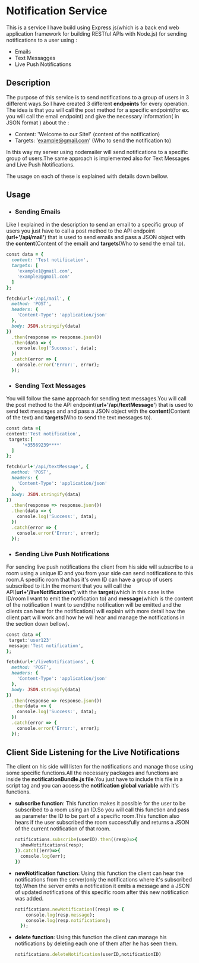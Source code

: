 # Notification Service
This is a service I have build using Express.js(which is a back end web application framework for building RESTful APIs with Node.js) for sending notifications to a user
using :

* Emails
* Text Messagges
* Live Push Notifications

## Description
The purpose of this service is to send notifications to a group of users in 3 different ways.So I have created 3 different **endpoints** for every operation.
The idea is that you will call the post method for a specific endpoint(for ex. you will call the email endpoint) and give the necessary information( in JSON format ) 
about the :

* Content: 'Welcome to our Site!' (content of the notification)
* Targets: 'example@gmail.com' (Who to send the notification to)

In this way my server using nodemailer will send notifications to a specific group of users.The same approach is implemented also for Text Messages 
and Live Push Notifications.

The usage on each of these is explained with details down bellow.

## Usage

* ### Sending Emails

Like I explained in the description to send an email to a specific group of users you just have to call a post method to the API endpoint (**url+'/api/mail'**) that is used to send emails and pass a JSON object with the **content**(Content of the email) and **targets**(Who to send the email to).

```ruby 
const data = {
  content: 'Test notification',
  targets: [
    'example1@gmail.com',
    'example2@gmail.com'
  ]
};

fetch(url+'/api/mail', {
  method: 'POST',
  headers: {
    'Content-Type': 'application/json'
  },
  body: JSON.stringify(data)
})
  .then(response => response.json())
  .then(data => {
    console.log('Success:', data);
  })
  .catch(error => {
    console.error('Error:', error);
  });
  ```


* ### Sending Text Messages
You will follow the same approach for sending text messages.You will call the post method to the API endpoint(**url+'/api/textMessage'**) 
that is used to send text messages and and pass a JSON object with the **content**(Content of the text) and **targets**(Who to send the text messages to).

```ruby 
const data ={
content:'Test notification',
 targets:[
      '+35569239****'
  ]
};

fetch(url+'/api/textMessage', {
  method: 'POST',
  headers: {
    'Content-Type': 'application/json'
  },
  body: JSON.stringify(data)
})
  .then(response => response.json())
  .then(data => {
    console.log('Success:', data);
  })
  .catch(error => {
    console.error('Error:', error);
  });
  ```

* ### Sending Live Push Notifications

For sending live push notifications the client from his side will subscribe to a room using a unique ID and you from your side can send notifications to this room.A specific room that has it's own ID can have a group of users subscribed to it.In the moment that you will call the API(**url+'/liveNotifications'**) with the **target**(which in this case is the ID/room I want to emit the notification to) and **message**(which is the content of the notification I want to send)the notification will be emitted and the clients can hear for the notification(I will explain with more detail how the client part will work and how he will hear and manage the notifications in the section down bellow).

```ruby 
const data ={
 target:'user123'
 message:'Test notification',
};

fetch(url+'/liveNotifications', {
  method: 'POST',
  headers: {
    'Content-Type': 'application/json'
  },
  body: JSON.stringify(data)
})
  .then(response => response.json())
  .then(data => {
    console.log('Success:', data);
  })
  .catch(error => {
    console.error('Error:', error);
  });
  ```

## Client Side Listening for the Live Notifications

The client on his side will listen for the notifications and manage those using some specific functions.All the necessary packages and functions are inside the **notificationBundle.js file**.You just have to include this file in a script tag and you can access the **notification global variable** with it's functions.

* **subscribe function**:
  This function makes it possible for the user to be subscribed to a room using an ID.So you will call this function and pass as parameter the ID to be part of a     specific room.This function also hears if the user subscribed the room successfully and returns a JSON of the current notification of that room.
  
  ```ruby
  notifications.subscribe(userID).then((resp)=>{
    showNotifications(resp);
  }).catch((err)=>{
    console.log(err);
  })
  ```
  
* **newNotification function**:
  Using this function the client can hear the notifications from the server(only the notifications where it's subscribed to).When the server emits a notification it emits a   message and a JSON of updated notifications of this specific room after this new notification was added.
  
  ```ruby
  notifications.newNotification((resp) => {
      console.log(resp.message);
      console.log(resp.notifications);
    });
   ```
   
* **delete function**:
  Using this function the client can manage his notifications by deleting each one of them after he has seen them.
  
  ```ruby
  notifications.deleteNotification(userID,notificationID)
  ```

  










